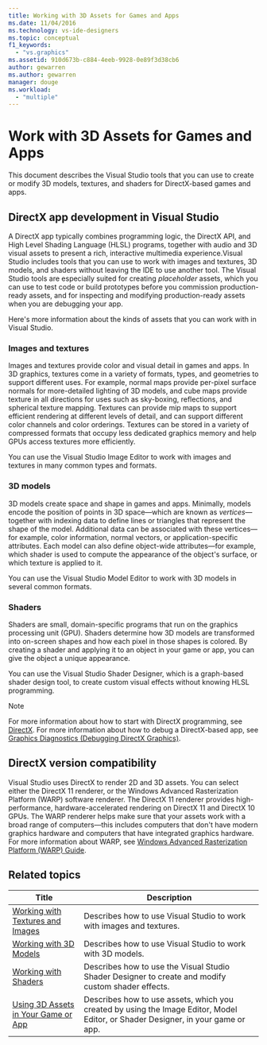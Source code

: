 ```yaml
---
title: Working with 3D Assets for Games and Apps
ms.date: 11/04/2016
ms.technology: vs-ide-designers
ms.topic: conceptual
f1_keywords:
  - "vs.graphics"
ms.assetid: 910d673b-c884-4eeb-9928-0e89f3d38cb6
author: gewarren
ms.author: gewarren
manager: douge
ms.workload:
  - "multiple"
---
```

# Work with 3D Assets for Games and Apps

This document describes the Visual Studio tools that you can use to create or modify 3D models, textures, and shaders for DirectX-based games and apps.

## DirectX app development in Visual Studio
 A DirectX app typically combines programming logic, the DirectX API, and High Level Shading Language (HLSL) programs, together with audio and 3D visual assets to present a rich, interactive multimedia experience.Visual Studio includes tools that you can use to work with images and textures, 3D models, and shaders without leaving the IDE to use another tool. The Visual Studio tools are especially suited for creating *placeholder* assets, which you can use to test code or build prototypes before you commission production-ready assets, and for inspecting and modifying production-ready assets when you are debugging your app.

 Here's more information about the kinds of assets that you can work with in Visual Studio.

### Images and textures
 Images and textures provide color and visual detail in games and apps. In 3D graphics, textures come in a variety of formats, types, and geometries to support different uses. For example, normal maps provide per-pixel surface normals for more-detailed lighting of 3D models, and cube maps provide texture in all directions for uses such as sky-boxing, reflections, and spherical texture mapping. Textures can provide mip maps to support efficient rendering at different levels of detail, and can support different color channels and color orderings. Textures can be stored in a variety of compressed formats that occupy less dedicated graphics memory and help GPUs access textures more efficiently.

 You can use the Visual Studio Image Editor to work with images and textures in many common types and formats.

### 3D models
 3D models create space and shape in games and apps. Minimally, models encode the position of points in 3D space—which are known as *vertices*—together with indexing data to define lines or triangles that represent the shape of the model. Additional data can be associated with these vertices—for example, color information, normal vectors, or application-specific attributes. Each model can also define object-wide attributes—for example, which shader is used to compute the appearance of the object's surface, or which texture is applied to it.

 You can use the Visual Studio Model Editor to work with 3D models in several common formats.

### Shaders
 Shaders are small, domain-specific programs that run on the graphics processing unit (GPU). Shaders determine how 3D models are transformed into on-screen shapes and how each pixel in those shapes is colored. By creating a shader and applying it to an object in your game or app, you can give the object a unique appearance.

 You can use the Visual Studio Shader Designer, which is a graph-based shader design tool, to create custom visual effects without knowing HLSL programming.

> [!NOTE]
> For more information about how to start with DirectX programming, see [DirectX](http://go.microsoft.com/fwlink/p/?LinkId=224633). For more information about how to debug a DirectX-based app, see [Graphics Diagnostics (Debugging DirectX Graphics)](../debugger/visual-studio-graphics-diagnostics.md).

## DirectX version compatibility
 Visual Studio uses DirectX to render 2D and 3D assets. You can select either the DirectX 11 renderer, or the Windows Advanced Rasterization Platform (WARP) software renderer. The DirectX 11 renderer provides high-performance, hardware-accelerated rendering on DirectX 11 and DirectX 10 GPUs. The WARP renderer helps make sure that your assets work with a broad range of computers—this includes computers that don't have modern graphics hardware and computers that have integrated graphics hardware. For more information about WARP, see [Windows Advanced Rasterization Platform (WARP) Guide](http://go.microsoft.com/fwlink/p/?LinkId=224634).

## Related topics

|Title|Description|
|-----------|-----------------|
|[Working with Textures and Images](../designers/working-with-textures-and-images.md)|Describes how to use Visual Studio to work with images and textures.|
|[Working with 3D Models](../designers/working-with-3-d-models.md)|Describes how to use Visual Studio to work with 3D models.|
|[Working with Shaders](../designers/working-with-shaders.md)|Describes how to use the Visual Studio Shader Designer to create and modify custom shader effects.|
|[Using 3D Assets in Your Game or App](../designers/using-3-d-assets-in-your-game-or-app.md)|Describes how to use assets, which you created by using the Image Editor, Model Editor, or Shader Designer, in your game or app.|